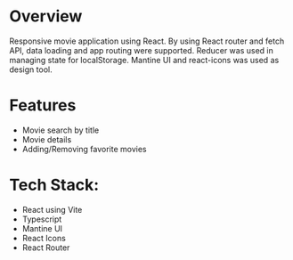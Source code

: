 # Overview

Responsive movie application using React.
By using React router and fetch API, data loading and app routing were supported.
Reducer was used in managing state for localStorage.
Mantine UI and react-icons was used as design tool.

# Features

- Movie search by title
- Movie details
- Adding/Removing favorite movies

# Tech Stack:

- React using Vite
- Typescript
- Mantine UI
- React Icons
- React Router
